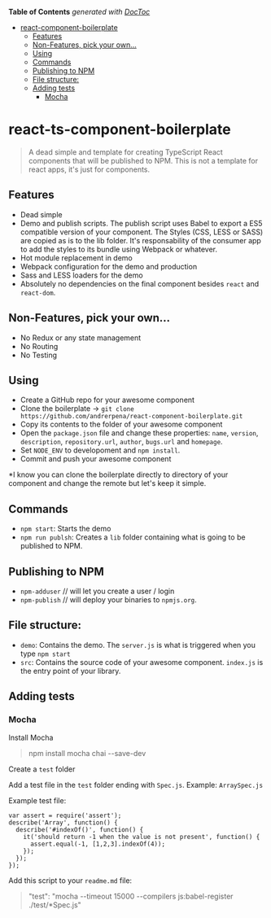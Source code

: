 <!-- START doctoc generated TOC please keep comment here to allow auto update -->
<!-- DON'T EDIT THIS SECTION, INSTEAD RE-RUN doctoc TO UPDATE -->
**Table of Contents**  *generated with [DocToc](https://github.com/thlorenz/doctoc)*

- [react-component-boilerplate](#react-component-boilerplate)
  - [Features](#features)
  - [Non-Features, pick your own...](#non-features-pick-your-own)
  - [Using](#using)
  - [Commands](#commands)
  - [Publishing to NPM](#publishing-to-npm)
  - [File structure:](#file-structure)
  - [Adding tests](#adding-tests)
    - [Mocha](#mocha)

<!-- END doctoc generated TOC please keep comment here to allow auto update -->

# react-ts-component-boilerplate

 > A dead simple and template for creating TypeScript React components that will be published to NPM. This is not a template for react apps, it's just for components.

## Features

 - Dead simple
 - Demo and publish scripts. The publish script uses Babel to export a ES5 compatible version of your component. 
 The Styles (CSS, LESS or SASS) are copied as is to the lib folder. It's responsability of the consumer app to add the styles to its bundle using Webpack or whatever.
 - Hot module replacement in demo
 - Webpack configuration for the demo and production
 - Sass and LESS loaders for the demo
 - Absolutely no dependencies on the final component besides `react` and `react-dom`.

## Non-Features, pick your own...

 - No Redux or any state management
 - No Routing
 - No Testing
 
## Using

 - Create a GitHub repo for your awesome component
 - Clone the boilerplate -> `git clone https://github.com/andrerpena/react-component-boilerplate.git `
 - Copy its contents to the folder of your awesome component
 - Open the `package.json` file and change these properties: `name`, `version`, `description`, `repository.url`, `author`, `bugs.url` and `homepage`.
 - Set `NODE_ENV` to developoment and `npm install`.
 - Commit and push your awesome component

*I know you can clone the boilerplate directly to directory of your component and change the remote but let's keep it simple.

## Commands

 - `npm start`: Starts the demo
 - `npm run publsh`: Creates a `lib` folder containing what is going to be published to NPM.

## Publishing to NPM

  - `npm-adduser` // will let you create a user / login
  - `npm-publish` // will deploy your binaries to `npmjs.org`.

## File structure:

 - `demo`: Contains the demo. The `server.js` is what is triggered when you type `npm start`
 - `src`: Contains the source code of your awesome component. `index.js` is the entry point of your library.

## Adding tests

### Mocha

Install Mocha

 > npm install mocha chai --save-dev

Create a `test` folder

 Add a test file in the `test` folder ending with `Spec.js`. Example: `ArraySpec.js` 

Example test file:

    var assert = require('assert');
    describe('Array', function() {
      describe('#indexOf()', function() {
        it('should return -1 when the value is not present', function() {
          assert.equal(-1, [1,2,3].indexOf(4));
        });
      });
    });

  Add this script to your `readme.md` file:

  > "test": "mocha --timeout 15000 --compilers js:babel-register ./test/*Spec.js"
